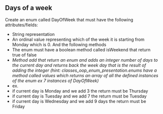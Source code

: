 Days of a week
-
Create an enum called DayOfWeek that must have the following attributes/fields:
- String representation
- An ordinal value representing which of the week it is starting from Monday which is 0.
And the following methods
- The enum must have a boolean method called isWeekend that return true of false
- *Method add that return an enum and adds an integer number of days to the current day and returns back the week day
that is the result of adding the integer (hint: classes_oop_enum_presentation.enums have a method called values which returns an array
of all the defined instances of the enum ex 7 instances of DayOfWeek)*  
- ex. 
- if current day is Monday and we add 3 the return must be Thursday
- if current day is Tuesday and we add 7 the return must be Tuesday
- if current day is Wednesday and we add 9 days the return must be Friday